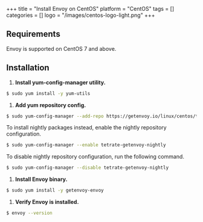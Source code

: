 +++
title = "Install Envoy on CentOS"
platform = "CentOS"
tags = []
categories = []
logo = "/images/centos-logo-light.png"
+++

## Requirements ##

Envoy is supported on CentOS 7 and above.

## Installation ##

1. **Install yum-config-manager utility.**
```sh
$ sudo yum install -y yum-utils
```

1. **Add yum repository config.**
```sh
$ sudo yum-config-manager --add-repo https://getenvoy.io/linux/centos/tetrate-getenvoy.repo
```
To install nightly packages instead, enable the nightly repository configuration.
```sh
$ sudo yum-config-manager --enable tetrate-getenvoy-nightly
```
To disable nightly repository configuration, run the following command.
```sh
$ sudo yum-config-manager --disable tetrate-getenvoy-nightly
```

1. **Install Envoy binary.**
```sh
$ sudo yum install -y getenvoy-envoy
```

1. **Verify Envoy is installed.**
```sh
$ envoy --version
```
